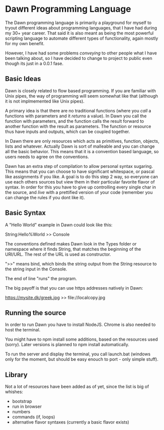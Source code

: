 Dawn Programming Language
=========================

The Dawn programming language is primarily a playground for myself to tryout different ideas about programming languages, that I have had during my 30+ year career. That said it is also meant as being the most powerful scripting language to automate different types of functionality, again mostly for my own benefit.

However, I have had some problems *conveying* to other people what I have been talking about, so I have decided to change to project to public even though its just in a 0.0.1 fase.

Basic Ideas
-----------

Dawn is closely related to flow based programming. If you are familiar with Unix pipes, the way of programming will seem somewhat like that (although it is not implmemented like Unix pipes).

A primary idea is that there are no traditional functions (where you *call* a functions with parameters and it *returns* a value). In Dawn you call the function with parameters, and the function calls the result forward to another function with the result as parameters. The function or resource thus have inputs and outputs, which can be coupled together.

In Dawn there are only resources which acts as primitives, function, objects, lists and whatever. Actually Dawn is sort of malleable and you can change all the basic behavior. This means that it is a convention based language, so users needs to agree on the conventions.

Dawn has an extra step of compilation to allow personal syntax sugaring. This means that you can choose to have significant whitespace, or pascal like assignments if you like. A goal is to do this step 2 way, so everyone can use each others sources but view them in their particular favorite flavor of syntax. In order for this you have to give up controlling every single char in the source, and *live* with a prettified version of your code (remember you can change the rules if you dont like it).

Basic Syntax
------------

A "Hello World" example in Dawn could look like this:

String:Hello%World >> Console

The conventions defined makes Dawn look in the Types folder or namespace where it finds String, that matches the beginning of the URI/URL. The rest of the URL is used as constructor.

">>" means bind, which binds the string output from the String resource to the string input in the Console.

The end of line "runs" the program.

The big payoff is that you can use https addresses natively in Dawn:

https://mysite.dk/greek.jpg >> file://localcopy.jpg

Running the source
------------------

In order to run Dawn you have to install NodeJS. Chrome is also needed to host the terminal.


You might have to npm install some additions, based on the resources used (sorry). Later versions is planned to npm install automatically.

To run the server and display the terminal, you call launch.bat (windows only for the moment, but should be easy enouch to port - only simple stuff).

Library
-------

Not a lot of resources have been added as of yet, since the list is big of whishes:

- bootstrap
- run in browser
- numbers
- commands (if, loops)
- alternative flavor syntaxes (currently a basic flavor exists)


